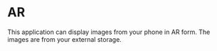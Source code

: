 # AR
This application can display images from your phone in AR form. The images are from your external storage.
